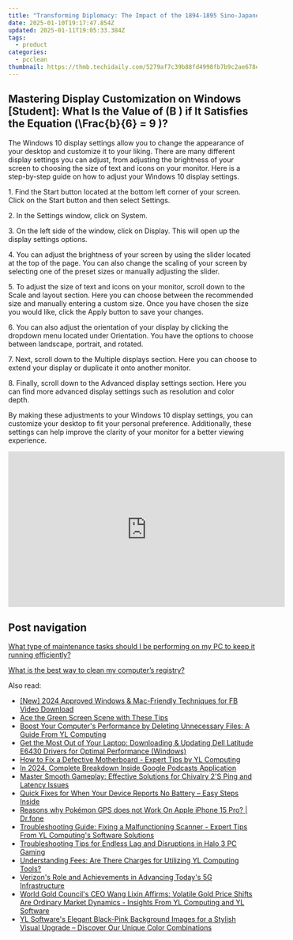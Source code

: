 ```yaml
---
title: "Transforming Diplomacy: The Impact of the 1894-1895 Sino-Japanese Conflict on International Ties - Insights From YL Computing and YL Software"
date: 2025-01-10T19:17:47.854Z
updated: 2025-01-11T19:05:33.384Z
tags:
  - product
categories:
  - pcclean
thumbnail: https://thmb.techidaily.com/5279af7c39b88fd4998fb7b9c2ae678e663ed77151996f75dc42960cd65686db.jpg
---
```


## Mastering Display Customization on Windows [Student]: What Is the Value of \(B \) if It Satisfies the Equation \(\Frac{b}{6} = 9 \)?

The Windows 10 display settings allow you to change the appearance of your desktop and customize it to your liking. There are many different display settings you can adjust, from adjusting the brightness of your screen to choosing the size of text and icons on your monitor. Here is a step-by-step guide on how to adjust your Windows 10 display settings. 

1\. Find the Start button located at the bottom left corner of your screen. Click on the Start button and then select Settings.

2\. In the Settings window, click on System.

3\. On the left side of the window, click on Display. This will open up the display settings options. 

4\. You can adjust the brightness of your screen by using the slider located at the top of the page. You can also change the scaling of your screen by selecting one of the preset sizes or manually adjusting the slider.

5\. To adjust the size of text and icons on your monitor, scroll down to the Scale and layout section. Here you can choose between the recommended size and manually entering a custom size. Once you have chosen the size you would like, click the Apply button to save your changes.

6\. You can also adjust the orientation of your display by clicking the dropdown menu located under Orientation. You have the options to choose between landscape, portrait, and rotated.

7\. Next, scroll down to the Multiple displays section. Here you can choose to extend your display or duplicate it onto another monitor.

8\. Finally, scroll down to the Advanced display settings section. Here you can find more advanced display settings such as resolution and color depth. 

By making these adjustments to your Windows 10 display settings, you can customize your desktop to fit your personal preference. Additionally, these settings can help improve the clarity of your monitor for a better viewing experience.

<!-- affiliate ads begin -->
<iframe width="560" height="315" src="https://www.youtube.com/embed/rBnnLFJbvr4?si=LlHYrYlOBp7NLMec" title="YouTube video player" frameborder="0" allow="accelerometer; autoplay; clipboard-write; encrypted-media; gyroscope; picture-in-picture; web-share" referrerpolicy="strict-origin-when-cross-origin" allowfullscreen></iframe>
<!-- affiliate ads end -->

## Post navigation

[What type of maintenance tasks should I be performing on my PC to keep it running efficiently?](https://tools.techidaily.com/pcclean/products/)

[What is the best way to clean my computer’s registry?](https://tools.techidaily.com/pcclean/products/)

<ins class="adsbygoogle"
     style="display:block"
     data-ad-format="autorelaxed"
     data-ad-client="ca-pub-7571918770474297"
     data-ad-slot="1223367746"></ins>

<ins class="adsbygoogle"
     style="display:block"
     data-ad-client="ca-pub-7571918770474297"
     data-ad-slot="8358498916"
     data-ad-format="auto"
     data-full-width-responsive="true"></ins>

<span class="atpl-alsoreadstyle">Also read:</span>
<div><ul>
<li><a href="https://facebook-video-content.techidaily.com/new-2024-approved-windows-and-mac-friendly-techniques-for-fb-video-download/"><u>[New] 2024 Approved Windows & Mac-Friendly Techniques for FB Video Download</u></a></li>
<li><a href="https://fox-cloud.techidaily.com/ace-the-green-screen-scene-with-these-tips/"><u>Ace the Green Screen Scene with These Tips</u></a></li>
<li><a href="https://discover-able.techidaily.com/boost-your-computers-performance-by-deleting-unnecessary-files-a-guide-from-yl-computing/"><u>Boost Your Computer's Performance by Deleting Unnecessary Files: A Guide From YL Computing</u></a></li>
<li><a href="https://driver-download.techidaily.com/get-the-most-out-of-your-laptop-downloading-and-updating-dell-latitude-e6430-drivers-for-optimal-performance-windows/"><u>Get the Most Out of Your Laptop: Downloading & Updating Dell Latitude E6430 Drivers for Optimal Performance (Windows)</u></a></li>
<li><a href="https://discover-able.techidaily.com/how-to-fix-a-defective-motherboard-expert-tips-by-yl-computing/"><u>How to Fix a Defective Motherboard - Expert Tips by YL Computing</u></a></li>
<li><a href="https://fox-blue.techidaily.com/in-2024-complete-breakdown-inside-google-podcasts-application/"><u>In 2024, Complete Breakdown Inside Google Podcasts Application</u></a></li>
<li><a href="https://win-able.techidaily.com/master-smooth-gameplay-effective-solutions-for-chivalry-2s-ping-and-latency-issues/"><u>Master Smooth Gameplay: Effective Solutions for Chivalry 2'S Ping and Latency Issues</u></a></li>
<li><a href="https://common-error.techidaily.com/1723209966933-quick-fixes-for-when-your-device-reports-no-battery-easy-steps-inside/"><u>Quick Fixes for When Your Device Reports No Battery – Easy Steps Inside</u></a></li>
<li><a href="https://ios-pokemon-go.techidaily.com/reasons-why-pokemon-gps-does-not-work-on-apple-iphone-15-pro-drfone-by-drfone-virtual-ios/"><u>Reasons why Pokémon GPS does not Work On Apple iPhone 15 Pro? | Dr.fone</u></a></li>
<li><a href="https://discover-able.techidaily.com/troubleshooting-guide-fixing-a-malfunctioning-scanner-expert-tips-from-yl-computings-software-solutions/"><u>Troubleshooting Guide: Fixing a Malfunctioning Scanner - Expert Tips From YL Computing's Software Solutions</u></a></li>
<li><a href="https://win-able.techidaily.com/troubleshooting-tips-for-endless-lag-and-disruptions-in-halo-3-pc-gaming/"><u>Troubleshooting Tips for Endless Lag and Disruptions in Halo 3 PC Gaming</u></a></li>
<li><a href="https://discover-able.techidaily.com/understanding-fees-are-there-charges-for-utilizing-yl-computing-tools/"><u>Understanding Fees: Are There Charges for Utilizing YL Computing Tools?</u></a></li>
<li><a href="https://techtrends.techidaily.com/verizons-role-and-achievements-in-advancing-todays-5g-infrastructure/"><u>Verizon's Role and Achievements in Advancing Today's 5G Infrastructure</u></a></li>
<li><a href="https://discover-able.techidaily.com/world-gold-councils-ceo-wang-lixin-affirms-volatile-gold-price-shifts-are-ordinary-market-dynamics-insights-from-yl-computing-and-yl-software/"><u>World Gold Council's CEO Wang Lixin Affirms: Volatile Gold Price Shifts Are Ordinary Market Dynamics - Insights From YL Computing and YL Software</u></a></li>
<li><a href="https://discover-able.techidaily.com/yl-softwares-elegant-black-pink-background-images-for-a-stylish-visual-upgrade-discover-our-unique-color-combinations/"><u>YL Software's Elegant Black-Pink Background Images for a Stylish Visual Upgrade – Discover Our Unique Color Combinations</u></a></li>
</ul></div>

